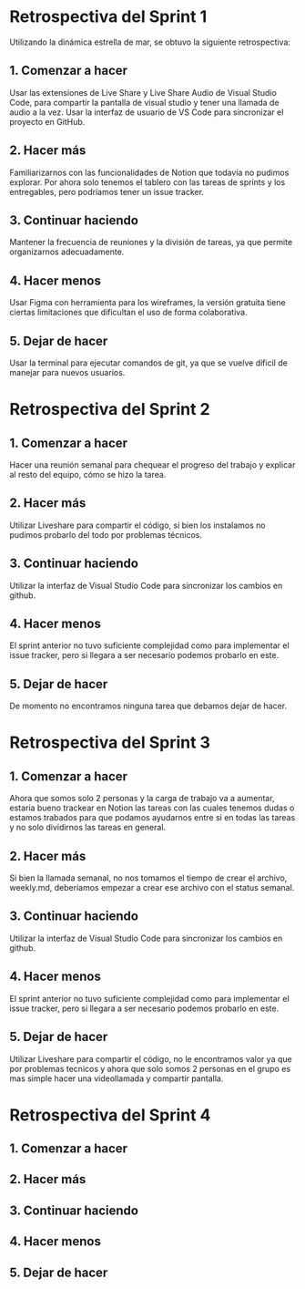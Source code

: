 # Retrospectiva del Sprint 1

Utilizando la dinámica estrella de mar, se obtuvo la siguiente retrospectiva:

## 1. Comenzar a hacer

Usar las extensiones de Live Share y Live Share Audio de Visual Studio Code, para compartir la pantalla de visual studio y tener una llamada de audio a la vez.
Usar la interfaz de usuario de VS Code para sincronizar el proyecto en GitHub.

## 2. Hacer más

Familiarizarnos con las funcionalidades de Notion que todavía no pudimos explorar. Por ahora solo tenemos el tablero con las tareas de sprints y los entregables, pero podríamos tener un issue tracker.

## 3. Continuar haciendo

Mantener la frecuencia de reuniones y la división de tareas, ya que permite organizarnos adecuadamente.

## 4. Hacer menos

Usar Figma con herramienta para los wireframes, la versión gratuita tiene ciertas limitaciones que dificultan el uso de forma colaborativa.

## 5. Dejar de hacer

Usar la terminal para ejecutar comandos de git, ya que se vuelve díficil de manejar para nuevos usuarios.

# Retrospectiva del Sprint 2

## 1. Comenzar a hacer

Hacer una reunión semanal para chequear el progreso del trabajo y explicar al resto del equipo, cómo se hizo la tarea.

## 2. Hacer más

Utilizar Liveshare para compartir el código, si bien los instalamos no pudimos probarlo del todo por problemas técnicos.

## 3. Continuar haciendo

Utilizar la interfaz de Visual Studio Code para sincronizar los cambios en github.

## 4. Hacer menos

El sprint anterior no tuvo suficiente complejidad como para implementar el issue tracker, pero si llegara a ser necesario podemos probarlo en este.

## 5. Dejar de hacer

De momento no encontramos ninguna tarea que debamos dejar de hacer.

# Retrospectiva del Sprint 3

## 1. Comenzar a hacer

Ahora que somos solo 2 personas y la carga de trabajo va a aumentar, estaria bueno trackear en Notion las tareas con las cuales tenemos dudas o estamos trabados para que podamos ayudarnos entre si en todas las tareas y no solo dividirnos las tareas en general.

## 2. Hacer más

Si bien la llamada semanal, no nos tomamos el tiempo de crear el archivo, weekly.md, deberiamos empezar a crear ese archivo con el status semanal.

## 3. Continuar haciendo

Utilizar la interfaz de Visual Studio Code para sincronizar los cambios en github.

## 4. Hacer menos

El sprint anterior no tuvo suficiente complejidad como para implementar el issue tracker, pero si llegara a ser necesario podemos probarlo en este.

## 5. Dejar de hacer

Utilizar Liveshare para compartir el código, no le encontramos valor ya que por problemas tecnicos y ahora que solo somos 2 personas en el grupo es mas simple hacer una videollamada y compartir pantalla.

# Retrospectiva del Sprint 4

## 1. Comenzar a hacer

## 2. Hacer más

## 3. Continuar haciendo

## 4. Hacer menos

## 5. Dejar de hacer
